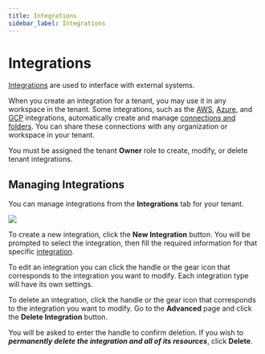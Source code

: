 ```yaml
---
title: Integrations
sidebar_label: Integrations
---
```


# Integrations


[Integrations](/pipes/docs/integrations/) are used to interface with external systems.

When you create an integration for a tenant, you may use it in any workspace in the tenant.  Some integrations, such as the [AWS](/pipes/docs/integrations/aws), [Azure](/pipes/docs/integrations/azure), and [GCP](/pipes/docs/integrations/gcp) integrations, automatically create and manage [connections and folders](/pipes/docs/workspaces/connections).  You can share these connections with any organization or workspace in your tenant.

You must be assigned the tenant **Owner** role to create, modify, or delete tenant integrations.


## Managing Integrations

You can manage integrations from the **Integrations** tab for your tenant.

![](/images/docs/pipes/tenant_integrations.png)


To create a new integration, click the **New Integration** button.  You will be prompted to select the integration, then fill the required information for that specific [integration](/pipes/docs/integrations/).

To edit an integration you can click the handle or the gear icon that corresponds to the integration you want to modify.  Each integration type will have its own settings.

To delete an integration,  click the handle or the gear icon that corresponds to the integration you want to modify.  Go to the **Advanced** page and click the **Delete Integration** button. 

You will be asked to enter the handle to confirm deletion. If you wish to ***permanently delete the integration and all of its resources***, click **Delete**.
